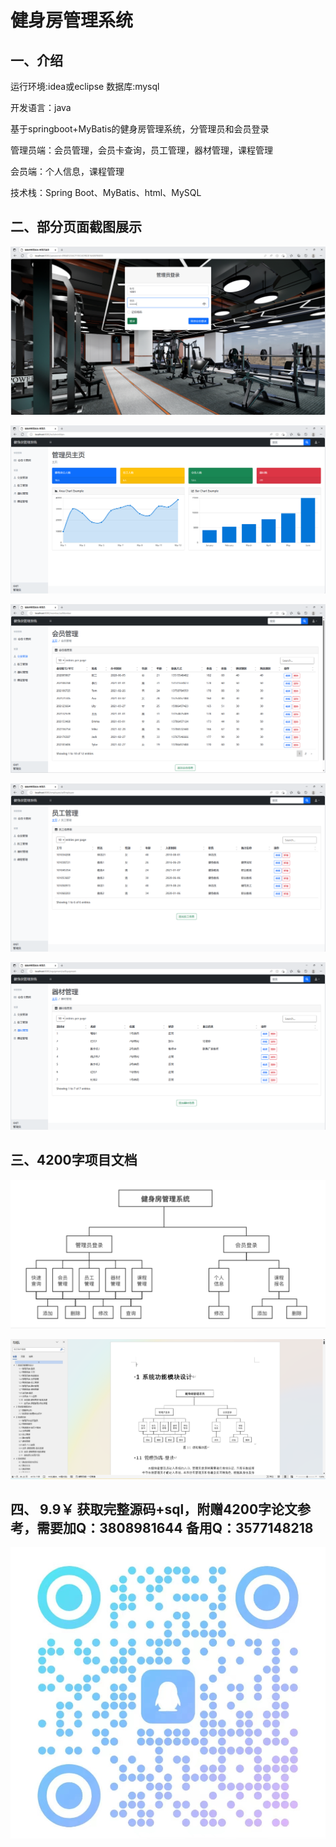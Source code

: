 # 健身房管理系统

## 一、介绍

运行环境:idea或eclipse 数据库:mysql

开发语言：java

基于springboot+MyBatis的健身房管理系统，分管理员和会员登录

管理员端：会员管理，会员卡查询，员工管理，器材管理，课程管理

会员端：个人信息，课程管理

技术栈：Spring Boot、MyBatis、html、MySQL

## 二、部分页面截图展示

![img_1.png](imgs/img_1.png)

![img_2.png](imgs/img_2.png)

![img_3.png](imgs/img_3.png)

![img_4.png](imgs/img_4.png)

![img_5.png](imgs/img_5.png)

## 三、4200字项目文档

![img.png](imgs/img.png)

![img_7.png](imgs/img_7.png)

## 四、 9.9￥ 获取完整源码+sql，附赠4200字论文参考，需要加Q：3808981644 备用Q：3577148218

![img.png](img.png)
